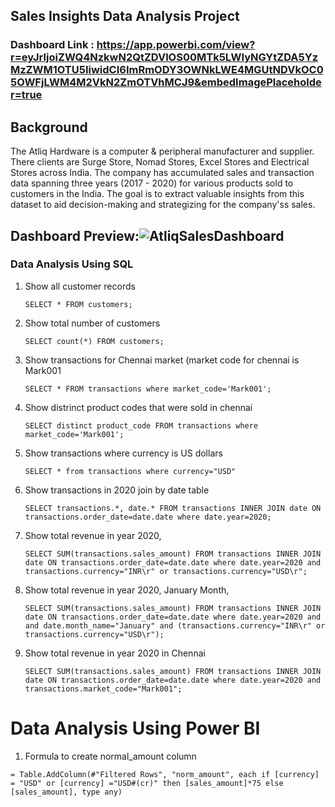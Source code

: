 ## Sales Insights Data Analysis Project

### Dashboard Link : https://app.powerbi.com/view?r=eyJrIjoiZWQ4NzkwN2QtZDVlOS00MTk5LWIyNGYtZDA5YzMzZWM1OTU5IiwidCI6ImRmODY3OWNkLWE4MGUtNDVkOC05OWFjLWM4M2VkN2ZmOTVhMCJ9&embedImagePlaceholder=true

## Background
The Atliq Hardware is a computer & peripheral manufacturer and supplier. There clients are Surge Store, Nomad Stores, Excel Stores and Electrical Stores across India. The company has accumulated sales and transaction data spanning three years (2017 - 2020) for various products sold to customers in the India. The goal is to extract valuable insights from this dataset to aid decision-making and strategizing for the company'ss sales.


## Dashboard Preview:![AtliqSalesDashboard](https://github.com/Gayatrijadhav30/Sales-Insights-Data-Analysis/assets/147386271/114aa626-055f-4f48-b9f9-7d3c32c38901)

### Data Analysis Using SQL

1. Show all customer records

    `SELECT * FROM customers;`

1. Show total number of customers

    `SELECT count(*) FROM customers;`

1. Show transactions for Chennai market (market code for chennai is Mark001

    `SELECT * FROM transactions where market_code='Mark001';`

1. Show distrinct product codes that were sold in chennai

    `SELECT distinct product_code FROM transactions where market_code='Mark001';`

1. Show transactions where currency is US dollars

    `SELECT * from transactions where currency="USD"`

1. Show transactions in 2020 join by date table

    `SELECT transactions.*, date.* FROM transactions INNER JOIN date ON transactions.order_date=date.date where date.year=2020;`

1. Show total revenue in year 2020,

    `SELECT SUM(transactions.sales_amount) FROM transactions INNER JOIN date ON transactions.order_date=date.date where date.year=2020 and transactions.currency="INR\r" or transactions.currency="USD\r";`
	
1. Show total revenue in year 2020, January Month,

    `SELECT SUM(transactions.sales_amount) FROM transactions INNER JOIN date ON transactions.order_date=date.date where date.year=2020 and and date.month_name="January" and (transactions.currency="INR\r" or transactions.currency="USD\r");`

1. Show total revenue in year 2020 in Chennai

    `SELECT SUM(transactions.sales_amount) FROM transactions INNER JOIN date ON transactions.order_date=date.date where date.year=2020
and transactions.market_code="Mark001";`


Data Analysis Using Power BI
============================

1. Formula to create normal_amount column

`= Table.AddColumn(#"Filtered Rows", "norm_amount", each if [currency] = "USD" or [currency] ="USD#(cr)" then [sales_amount]*75 else [sales_amount], type any)`


